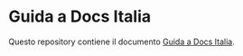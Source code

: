 # Guida a Docs Italia


Questo repository contiene il documento [Guida a Docs Italia](http://guida-docs-italia.readthedocs.io). 
